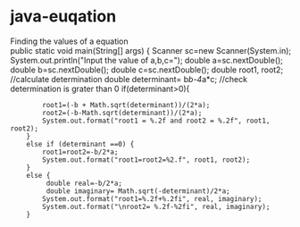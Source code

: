 # java-euqation
Finding the values of a equation 
<br>
 public static void main(String[] args) {
     Scanner sc=new Scanner(System.in);
        System.out.println("Input the value of a,b,c=");
       double a=sc.nextDouble();
        double b=sc.nextDouble();
        double c=sc.nextDouble();
       double root1, root2;
       //calculate determination
       double determinant= b*b-4*a*c;
       //check determination is grater than 0
        if(determinant>0){

            root1=(-b + Math.sqrt(determinant))/(2*a);
            root2=(-b-Math.sqrt(determinant))/(2*a);
            System.out.format("root1 = %.2f and root2 = %.2f", root1, root2);
        }
        else if (determinant ==0) {
            root1=root2=-b/2*a;
            System.out.format("root1=root2=%2.f", root1, root2);
        }
        else {
             double real=-b/2*a;
             double imaginary= Math.sqrt(-determinant)/2*a;
            System.out.format("root1=%.2f+%.2fi", real, imaginary);
            System.out.format("\nroot2= %.2f-%2fi", real, imaginary);
        }
